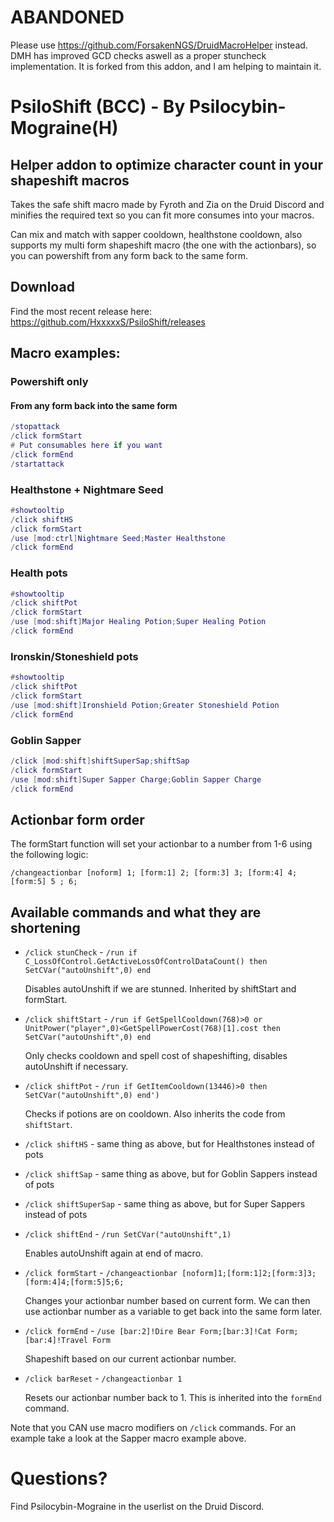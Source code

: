 # ABANDONED

Please use https://github.com/ForsakenNGS/DruidMacroHelper instead.
DMH has improved GCD checks aswell as a proper stuncheck implementation. It is forked from this addon, and I am helping to maintain it.


# PsiloShift (BCC) - By Psilocybin-Mograine(H)
## Helper addon to optimize character count in your shapeshift macros

Takes the safe shift macro made by Fyroth and Zia on the Druid Discord and minifies the required text so you can fit more consumes into your macros.

Can mix and match with sapper cooldown, healthstone cooldown, also supports my multi form shapeshift macro (the one with the actionbars), so you can powershift from any form back to the same form.

## Download
Find the most recent release here: https://github.com/HxxxxxS/PsiloShift/releases

## Macro examples:

### Powershift only
#### From any form back into the same form
```lua
/stopattack
/click formStart
# Put consumables here if you want
/click formEnd
/startattack
```
### Healthstone + Nightmare Seed
```lua
#showtooltip
/click shiftHS
/click formStart
/use [mod:ctrl]Nightmare Seed;Master Healthstone
/click formEnd
```
### Health pots
```lua
#showtooltip
/click shiftPot
/click formStart
/use [mod:shift]Major Healing Potion;Super Healing Potion
/click formEnd
```
### Ironskin/Stoneshield pots
```lua
#showtooltip
/click shiftPot
/click formStart
/use [mod:shift]Ironshield Potion;Greater Stoneshield Potion
/click formEnd
```
### Goblin Sapper
```lua
/click [mod:shift]shiftSuperSap;shiftSap
/click formStart
/use [mod:shift]Super Sapper Charge;Goblin Sapper Charge
/click formEnd
```

## Actionbar form order
The formStart function will set your actionbar to a number from 1-6 using the following logic:

`/changeactionbar [noform] 1; [form:1] 2; [form:3] 3; [form:4] 4; [form:5] 5 ; 6;`

## Available commands and what they are shortening
* `/click stunCheck` - `/run if C_LossOfControl.GetActiveLossOfControlDataCount() then SetCVar("autoUnshift",0) end`

    Disables autoUnshift if we are stunned. Inherited by shiftStart and formStart.
* `/click shiftStart` - `/run if GetSpellCooldown(768)>0 or UnitPower("player",0)<GetSpellPowerCost(768)[1].cost then SetCVar("autoUnshift",0) end`

    Only checks cooldown and spell cost of shapeshifting, disables autoUnshift if necessary.
* `/click shiftPot` - `/run if GetItemCooldown(13446)>0 then SetCVar("autoUnshift",0) end')`

    Checks if potions are on cooldown. Also inherits the code from `shiftStart`.
* `/click shiftHS` - same thing as above, but for Healthstones instead of pots
* `/click shiftSap` - same thing as above, but for Goblin Sappers instead of pots
* `/click shiftSuperSap` - same thing as above, but for Super Sappers instead of pots
* `/click shiftEnd` - `/run SetCVar("autoUnshift",1)`

    Enables autoUnshift again at end of macro.
* `/click formStart` - `/changeactionbar [noform]1;[form:1]2;[form:3]3;[form:4]4;[form:5]5;6;`

    Changes your actionbar number based on current form. We can then use actionbar number as a variable to get back into the same form later.
* `/click formEnd` - `/use [bar:2]!Dire Bear Form;[bar:3]!Cat Form;[bar:4]!Travel Form`

    Shapeshift based on our current actionbar number.
* `/click barReset` - `/changeactionbar 1`

    Resets our actionbar number back to 1. This is inherited into the `formEnd` command. 

Note that you CAN use macro modifiers on `/click` commands. For an example take a look at the Sapper macro example above.

# Questions? 
Find Psilocybin-Mograine in the userlist on the Druid Discord.
